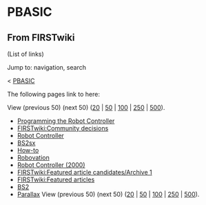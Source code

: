 # PBASIC

## From FIRSTwiki

(List of links)

Jump to: navigation, search

< [PBASIC](/index.php?title=PBASIC&redirect=no "PBASIC")

The following pages link to here:

View (previous 50) (next 50) ([20](/index.php?title=Special:Whatlinkshere/PBASIC&limit=20&from=0 "Special:Whatlinkshere/PBASIC") | [50](/index.php?title=Special:Whatlinkshere/PBASIC&limit=50&from=0 "Special:Whatlinkshere/PBASIC") | [100](/index.php?title=Special:Whatlinkshere/PBASIC&limit=100&from=0 "Special:Whatlinkshere/PBASIC") | [250](/index.php?title=Special:Whatlinkshere/PBASIC&limit=250&from=0 "Special:Whatlinkshere/PBASIC") | [500](/index.php?title=Special:Whatlinkshere/PBASIC&limit=500&from=0 "Special:Whatlinkshere/PBASIC")).

- [Programming the Robot Controller](Programming_the_Robot_Controller "Programming the Robot Controller")
- [FIRSTwiki:Community decisions](FIRSTwiki:Community_decisions "FIRSTwiki:Community decisions")
- [Robot Controller](robot-controller)
- [BS2sx](BS2sx "BS2sx")
- [How-to](How-to "How-to")
- [Robovation](robovation)
- [Robot Controller (2000)](Robot_Controller_%282000%29 "Robot Controller \(2000\)")
- [FIRSTwiki:Featured article candidates/Archive 1](FIRSTwiki:Featured_article_candidates/Archive_1 "FIRSTwiki:Featured article candidates/Archive 1")
- [FIRSTwiki:Featured articles](FIRSTwiki:Featured_articles "FIRSTwiki:Featured articles")
- [BS2](BS2 "BS2")
- [Parallax](Parallax "Parallax") View (previous 50) (next 50) ([20](/index.php?title=Special:Whatlinkshere/PBASIC&limit=20&from=0 "Special:Whatlinkshere/PBASIC") | [50](/index.php?title=Special:Whatlinkshere/PBASIC&limit=50&from=0 "Special:Whatlinkshere/PBASIC") | [100](/index.php?title=Special:Whatlinkshere/PBASIC&limit=100&from=0 "Special:Whatlinkshere/PBASIC") | [250](/index.php?title=Special:Whatlinkshere/PBASIC&limit=250&from=0 "Special:Whatlinkshere/PBASIC") | [500](/index.php?title=Special:Whatlinkshere/PBASIC&limit=500&from=0 "Special:Whatlinkshere/PBASIC")).
